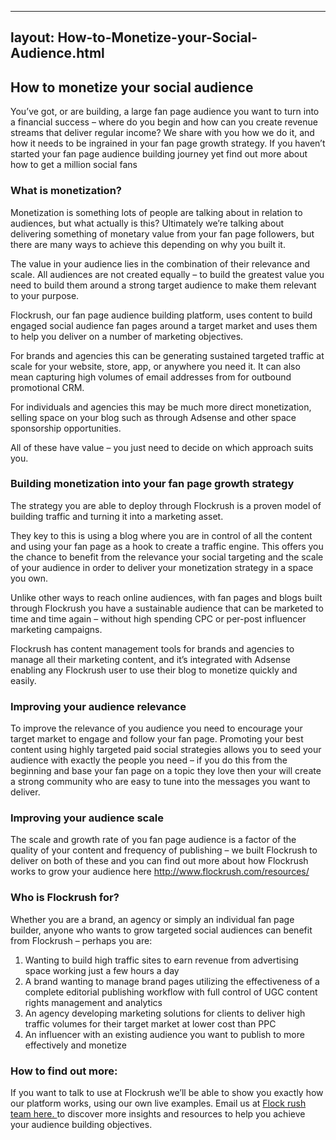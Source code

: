 

---



## layout: How-to-Monetize-your-Social-Audience.html

<div class="ui left vertical stripe segment">
  <div class="ui left text container">
  <h2>How to monetize your social audience</h2>
  <p>
      You’ve got, or are building, a large fan page audience you want to turn into a financial success – where do you begin and how can you create revenue streams that deliver regular income? We share with you how we do it, and how it needs to be ingrained
      in your fan page growth strategy. If you haven’t started your fan page audience building journey yet find out more about how to get a million social fans
    </p>
  <h3 class="ui header">What is monetization? </h3>
  <p>
      Monetization is something lots of people are talking about in relation to audiences, but what actually is this? Ultimately we’re talking about delivering something of monetary value from your fan page followers, but there are many ways to achieve this
      depending on why you built it.</p>
  <p>
      The value in your audience lies in the combination of their relevance and scale. All audiences are not created equally – to build the greatest value you need to build them around a strong target audience to make them relevant to your purpose. </p>
  <p>
      Flockrush, our fan page audience building platform, uses content to build engaged social audience fan pages around a target market and uses them to help you deliver on a number of marketing objectives. </p>
  <p>
      For brands and agencies this can be generating sustained targeted traffic at scale for your website, store, app, or anywhere you need it. It can also mean capturing high volumes of email addresses from for outbound promotional CRM. </p>
  <p>
      For individuals and agencies this may be much more direct monetization, selling space on your blog such as through Adsense and other space sponsorship opportunities. </p>
  <p>
      All of these have value – you just need to decide on which approach suits you.
    </p>
  <h3 class="ui header">Building monetization into your fan page growth strategy</h3>
  <p>
      The strategy you are able to deploy through Flockrush is a proven model of building traffic and turning it into a marketing asset. </p>
  <p>
      They key to this is using a blog where you are in control of all the content and using your fan page as a hook to create a traffic engine. This offers you the chance to benefit from the relevance your social targeting and the scale of your audience in
      order to deliver your monetization strategy in a space you own. </p>
  <p>
      Unlike other ways to reach online audiences, with fan pages and blogs built through Flockrush you have a sustainable audience that can be marketed to time and time again – without high spending CPC or per-post influencer marketing campaigns. </p>
  <p>
      Flockrush has content management tools for brands and agencies to manage all their marketing content, and it’s integrated with Adsense enabling any Flockrush user to use their blog to monetize quickly and easily.
    </p>
  <h3 class="ui header">Improving your audience relevance</h3>
  <p>
      To improve the relevance of you audience you need to encourage your target market to engage and follow your fan page. Promoting your best content using highly targeted paid social strategies allows you to seed your audience with exactly the people you
      need – if you do this from the beginning and base your fan page on a topic they love then your will create a strong community who are easy to tune into the messages you want to deliver.
    </p>
  <h3 class="ui header">Improving your audience scale</h3>
  <p>
      The scale and growth rate of you fan page audience is a factor of the quality of your content and frequency of publishing – we built Flockrush to deliver on both of these and you can find out more about how Flockrush works to grow your audience here <a href="http://www.flockrush.com/resources/">http://www.flockrush.com/resources/</a></p>
  <h3 class="ui header">Who is Flockrush for? </h3>
  <p>
      Whether you are a brand, an agency or simply an individual fan page builder, anyone who wants to grow targeted social audiences can benefit from Flockrush – perhaps you are: </p>
  <ol class="p-light-up"><li>Wanting to build high traffic sites to earn revenue from advertising space working just a few hours a day</li><li>
        A brand wanting to manage brand pages utilizing the effectiveness of a complete editorial publishing workflow with full control of UGC content rights management and analytics</li><li>
        An agency developing marketing solutions for clients to deliver high traffic volumes for their target market at lower cost than PPC</li><li>
        An influencer with an existing audience you want to publish to more effectively and monetize </li></ol>
  <p></p>
  <h3 class="ui header">How to find out more: </h3>
  <p>
      If you want to talk to use at Flockrush we’ll be able to show you exactly how our platform works, using our own live examples. Email us at
      <a href="mailto:team@flockrush.com ">Flock rush team here. </a>  to discover more insights and resources to help you achieve your audience building objectives.</p>
  <p></p>
</div>
</div>
